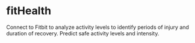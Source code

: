 # fitHealth
Connect to Fitbit to analyze activity levels to identify periods of injury and duration of recovery.  Predict safe activity levels and intensity.
